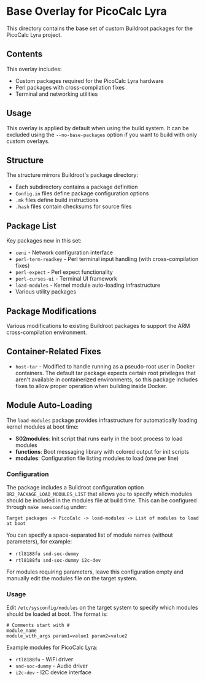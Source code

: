 # Base Overlay for PicoCalc Lyra

This directory contains the base set of custom Buildroot packages for the PicoCalc Lyra project.

## Contents

This overlay includes:

- Custom packages required for the PicoCalc Lyra hardware
- Perl packages with cross-compilation fixes
- Terminal and networking utilities

## Usage

This overlay is applied by default when using the build system. It can be excluded using the `--no-base-packages` option if you want to build with only custom overlays.

## Structure

The structure mirrors Buildroot's package directory:
- Each subdirectory contains a package definition
- `Config.in` files define package configuration options
- `.mk` files define build instructions
- `.hash` files contain checksums for source files

## Package List

Key packages new in this set:
- `ceni` - Network configuration interface
- `perl-term-readkey` - Perl terminal input handling (with cross-compilation fixes)
- `perl-expect` - Perl expect functionality
- `perl-curses-ui` - Terminal UI framework
- `load-modules` - Kernel module auto-loading infrastructure
- Various utility packages

## Package Modifications

Various modifications to existing Buildroot packages to support the ARM cross-compilation environment.

## Container-Related Fixes

- `host-tar` - Modified to handle running as a pseudo-root user in Docker containers. The default tar package expects certain root privileges that aren't available in containerized environments, so this package includes fixes to allow proper operation when building inside Docker.

## Module Auto-Loading

The `load-modules` package provides infrastructure for automatically loading kernel modules at boot time:

- **S02modules**: Init script that runs early in the boot process to load modules
- **functions**: Boot messaging library with colored output for init scripts
- **modules**: Configuration file listing modules to load (one per line)

### Configuration

The package includes a Buildroot configuration option `BR2_PACKAGE_LOAD_MODULES_LIST` that allows you to specify which modules should be included in the modules file at build time. This can be configured through `make menuconfig` under:

```
Target packages -> PicoCalc -> load-modules -> List of modules to load at boot
```

You can specify a space-separated list of module names (without parameters), for example:
- `rtl8188fu snd-soc-dummy`
- `rtl8188fu snd-soc-dummy i2c-dev`

For modules requiring parameters, leave this configuration empty and manually edit the modules file on the target system.

### Usage

Edit `/etc/sysconfig/modules` on the target system to specify which modules should be loaded at boot. The format is:

```
# Comments start with #
module_name
module_with_args param1=value1 param2=value2
```

Example modules for PicoCalc Lyra:
- `rtl8188fu` - WiFi driver
- `snd-soc-dummy` - Audio driver
- `i2c-dev` - I2C device interface


